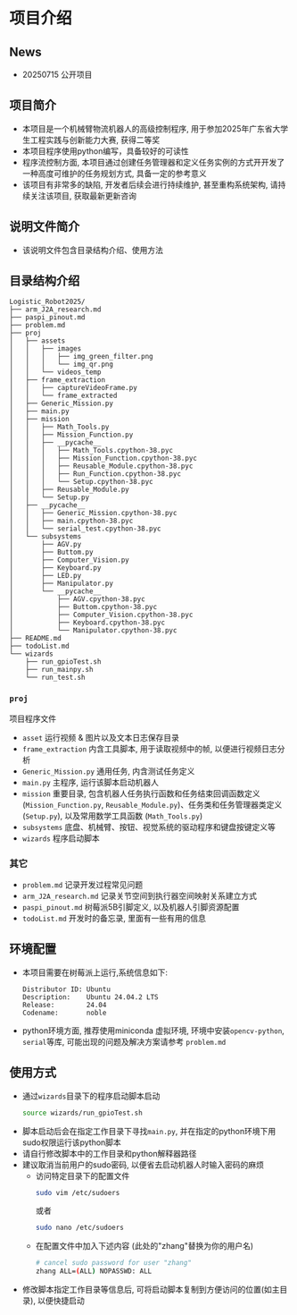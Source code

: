 # 项目介绍
## News
- 20250715 公开项目
## 项目简介
- 本项目是一个机械臂物流机器人的高级控制程序, 用于参加2025年广东省大学生工程实践与创新能力大赛, 获得二等奖
- 本项目程序使用python编写，具备较好的可读性
- 程序流控制方面, 本项目通过创建任务管理器和定义任务实例的方式开开发了一种高度可维护的任务规划方式, 具备一定的参考意义
- 该项目有非常多的缺陷, 开发者后续会进行持续维护, 甚至重构系统架构, 请持续关注该项目, 获取最新更新咨询
## 说明文件简介
- 该说明文件包含目录结构介绍、使用方法
## 目录结构介绍
```text
Logistic_Robot2025/
├── arm_J2A_research.md
├── paspi_pinout.md
├── problem.md
├── proj
│   ├── assets
│   │   ├── images
│   │   │   ├── img_green_filter.png
│   │   │   └── img_qr.png
│   │   └── videos_temp
│   ├── frame_extraction
│   │   ├── captureVideoFrame.py
│   │   └── frame_extracted
│   ├── Generic_Mission.py
│   ├── main.py
│   ├── mission
│   │   ├── Math_Tools.py
│   │   ├── Mission_Function.py
│   │   ├── __pycache__
│   │   │   ├── Math_Tools.cpython-38.pyc
│   │   │   ├── Mission_Function.cpython-38.pyc
│   │   │   ├── Reusable_Module.cpython-38.pyc
│   │   │   ├── Run_Function.cpython-38.pyc
│   │   │   └── Setup.cpython-38.pyc
│   │   ├── Reusable_Module.py
│   │   └── Setup.py
│   ├── __pycache__
│   │   ├── Generic_Mission.cpython-38.pyc
│   │   ├── main.cpython-38.pyc
│   │   └── serial_test.cpython-38.pyc
│   └── subsystems
│       ├── AGV.py
│       ├── Buttom.py
│       ├── Computer_Vision.py
│       ├── Keyboard.py
│       ├── LED.py
│       ├── Manipulator.py
│       └── __pycache__
│           ├── AGV.cpython-38.pyc
│           ├── Buttom.cpython-38.pyc
│           ├── Computer_Vision.cpython-38.pyc
│           ├── Keyboard.cpython-38.pyc
│           └── Manipulator.cpython-38.pyc
├── README.md
├── todoList.md
└── wizards
    ├── run_gpioTest.sh
    ├── run_mainpy.sh
    └── run_test.sh
```
### ```proj```
项目程序文件
- ```asset``` 运行视频 & 图片以及文本日志保存目录
- ```frame_extraction``` 内含工具脚本, 用于读取视频中的帧, 以便进行视频日志分析
- ```Generic_Mission.py``` 通用任务, 内含测试任务定义
- ```main.py``` 主程序, 运行该脚本启动机器人
- ```mission``` 重要目录, 包含机器人任务执行函数和任务结束回调函数定义 (```Mission_Function.py```, ```Reusable_Module.py```)、任务类和任务管理器类定义 (```Setup.py```), 以及常用数学工具函数 (```Math_Tools.py```)
- ```subsystems``` 底盘、机械臂、按钮、视觉系统的驱动程序和键盘按键定义等
- ```wizards``` 程序启动脚本
### 其它
- ```problem.md``` 记录开发过程常见问题
- ```arm_J2A_research.md``` 记录关节空间到执行器空间映射关系建立方式
- ```paspi_pinout.md``` 树莓派5B引脚定义, 以及机器人引脚资源配置
- ```todoList.md``` 开发时的备忘录, 里面有一些有用的信息

## 环境配置
- 本项目需要在树莓派上运行,系统信息如下:
    ```text
    Distributor ID: Ubuntu
    Description:    Ubuntu 24.04.2 LTS
    Release:        24.04
    Codename:       noble
    ```
- python环境方面, 推荐使用miniconda 虚拟环境, 环境中安装```opencv-python```, ```serial```等库, 可能出现的问题及解决方案请参考 ```problem.md```

## 使用方式
- 通过```wizards```目录下的程序启动脚本启动
    ```bash
    source wizards/run_gpioTest.sh
    ```
- 脚本启动后会在指定工作目录下寻找```main.py```, 并在指定的python环境下用sudo权限运行该python脚本
- 请自行修改脚本中的工作目录和python解释器路径
- 建议取消当前用户的sudo密码, 以便省去启动机器人时输入密码的麻烦
    - 访问特定目录下的配置文件
        ```bash
        sudo vim /etc/sudoers
        ```
        或者
        ```bash
        sudo nano /etc/sudoers
        ```
    - 在配置文件中加入下述内容 (此处的"zhang"替换为你的用户名)
        ```bash
        # cancel sudo password for user "zhang"
        zhang ALL=(ALL) NOPASSWD: ALL
        ```
- 修改脚本指定工作目录等信息后, 可将启动脚本复制到方便访问的位置(如主目录), 以便快捷启动